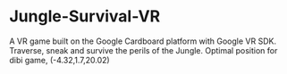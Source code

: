 # Jungle-Survival-VR
A VR game built on the Google Cardboard platform with Google VR SDK. Traverse, sneak and survive the perils of the Jungle.
Optimal position for dibi game, (-4.32,1.7,20.02)